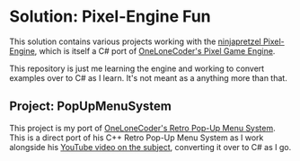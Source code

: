 # Solution: Pixel-Engine Fun

This solution contains various projects working with the [ninjapretzel Pixel-Engine](https://github.com/DevChrome/Pixel-Engine/tree/master/Libraries), which is itself a C# port of [OneLoneCoder's Pixel Game Engine](https://github.com/OneLoneCoder/olcPixelGameEngine).

This repository is just me learning the engine and working to convert examples over to C# as I learn. It's not meant as a anything more than that.

## Project: PopUpMenuSystem

This project is my port of [OneLoneCoder's Retro Pop-Up Menu System](https://github.com/OneLoneCoder/olcPixelGameEngine/blob/master/Videos/OneLoneCoder_PGE_RetroMenu.cpp). This is a direct port of his C++ Retro Pop-Up Menu System as I work alongside his [YouTube video on the subject](https://youtu.be/jde1Jq5dF0E), converting it over to C# as I go.
